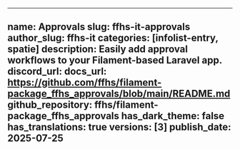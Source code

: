 ---
name: Approvals
slug: ffhs-it-approvals
author_slug: ffhs-it
categories: [infolist-entry, spatie]
description: Easily add approval workflows to your Filament-based Laravel app.
discord_url:
docs_url: https://github.com/ffhs/filament-package_ffhs_approvals/blob/main/README.md
github_repository: ffhs/filament-package_ffhs_approvals
has_dark_theme: false
has_translations: true
versions: [3]
publish_date: 2025-07-25
--
